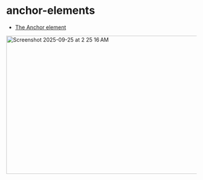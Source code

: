 # anchor-elements

- [The Anchor element](https://developer.mozilla.org/en-US/docs/Web/HTML/Reference/Elements/a)


<img width="652" height="366" alt="Screenshot 2025-09-25 at 2 25 16 AM" src="https://github.com/user-attachments/assets/2f69df01-6287-407e-ac07-b7902798a990" />
